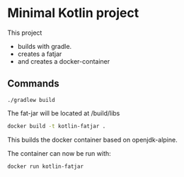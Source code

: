 Minimal Kotlin project
======================

This project 
- builds with gradle. 
- creates a fatjar
- and creates a docker-container

Commands
--------

```
./gradlew build
```

The fat-jar will be located at /build/libs

```bash
docker build -t kotlin-fatjar .
```

This builds the docker container based on openjdk-alpine.

The container can now be run with: 

```bash
docker run kotlin-fatjar
```

